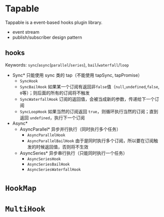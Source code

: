 # Tapable

Tappable is a event-based hooks plugin library.

- event stream
- publish/subscriber design pattern

## hooks

Keywords: `sync`/`async`(`parallel`/`series`), `bail`/`waterfall`/`loop`

  + Sync* 只能使用 sync 类的 tap（不能使用 tapSync, tapPromise）
    - `SyncHook` 
    - `SyncBailHook` 如果某一个订阅有返回非`false`值（`null`,`undefined`,`false`, `0`等）；则后面的所有的订阅将不触发
    - `SyncWaterfallHook` 订阅的返回值，会被当成新的参数，传递给下一个订阅
    - `SyncLoopHook` 如果当然的订阅返回 `true`，则循环执行当然的订阅；直到返回 `undefined`，执行下一个订阅
  + Async*
    - AsyncParallel* 异步并行执行（同时执行多个任务）
      - `AsyncParallelHook`
      - `AsyncParallelBailHook` 由于是同时执行多个订阅，所以要在订阅触发的时候返回值，否则将不生效
    - AsyncSeries* 异步串行执行（只能同时执行一个任务）
      - `AsyncSeriesHook`
      - `AsyncSeriesBailHook`
      - `AsyncSeriesWaterfallHook`

# `HookMap`

# `MultiHook`